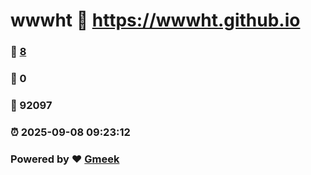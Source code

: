 # wwwht :link: https://wwwht.github.io 
### :page_facing_up: [8](https://wwwht.github.io/tag.html) 
### :speech_balloon: 0 
### :hibiscus: 92097 
### :alarm_clock: 2025-09-08 09:23:12 
### Powered by :heart: [Gmeek](https://github.com/Meekdai/Gmeek)
